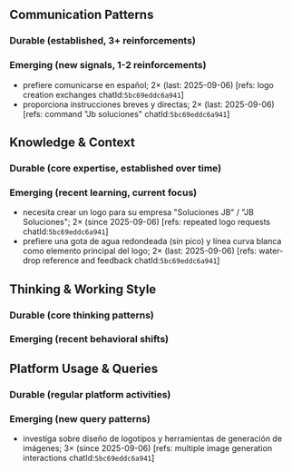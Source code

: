 ## Communication Patterns
### Durable (established, 3+ reinforcements)

### Emerging (new signals, 1-2 reinforcements)
- prefiere comunicarse en español; 2× (last: 2025-09-06) [refs: logo creation exchanges chatId:`5bc69eddc6a941`]
- proporciona instrucciones breves y directas; 2× (last: 2025-09-06) [refs: command "Jb soluciones" chatId:`5bc69eddc6a941`]

## Knowledge & Context
### Durable (core expertise, established over time)

### Emerging (recent learning, current focus)
- necesita crear un logo para su empresa "Soluciones JB" / "JB Soluciones"; 2× (since 2025-09-06) [refs: repeated logo requests chatId:`5bc69eddc6a941`]
- prefiere una gota de agua redondeada (sin pico) y línea curva blanca como elemento principal del logo; 2× (last: 2025-09-06) [refs: water-drop reference and feedback chatId:`5bc69eddc6a941`]

## Thinking & Working Style
### Durable (core thinking patterns)

### Emerging (recent behavioral shifts)

## Platform Usage & Queries
### Durable (regular platform activities)

### Emerging (new query patterns)
- investiga sobre diseño de logotipos y herramientas de generación de imágenes; 3× (since 2025-09-06) [refs: multiple image generation interactions chatId:`5bc69eddc6a941`]